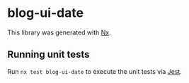 # blog-ui-date

This library was generated with [Nx](https://nx.dev).

## Running unit tests

Run `nx test blog-ui-date` to execute the unit tests via [Jest](https://jestjs.io).
